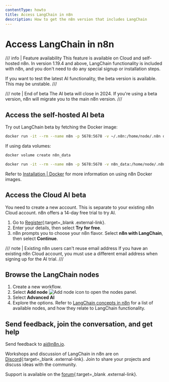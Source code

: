 ```yaml
---
contentType: howto
title: Access LangChain in n8n
description: How to get the n8n version that includes LangChain
---
```


# Access LangChain in n8n

/// info | Feature availability
This feature is available on Cloud and self-hosted n8n. In version 1.19.4 and above, LangChain functionality is included with n8n, and you don't need to do any special signup or installation steps.

If you want to test the latest AI functionality, the beta version is available. This may be unstable.
///

/// note | End of beta
The AI beta will close in 2024. If you're using a beta version, n8n will migrate you to the main n8n version.
///

## Access the self-hosted AI beta

Try out LangChain beta by fetching the Docker image:

```sh
docker run -it --rm --name n8n -p 5678:5678 -v ~/.n8n:/home/node/.n8n docker.n8n.io/n8nio/n8n:ai-beta
```

If using data volumes:

```sh
docker volume create n8n_data

docker run -it --rm --name n8n -p 5678:5678 -v n8n_data:/home/node/.n8n docker.n8n.io/n8nio/n8n:ai-beta
```

Refer to [Installation | Docker](/hosting/installation/docker/) for more information on using n8n Docker images.

## Access the Cloud AI beta

You need to create a new account. This is separate to your existing n8n Cloud account. n8n offers a 14-day free trial to try AI.

1. Go to [Register](https://app.n8n.cloud/try-ai){:target=_blank .external-link}.
2. Enter your details, then select **Try for free**.
3. n8n prompts you to choose your n8n flavor. Select **n8n with LangChain**, then select **Continue**.

/// note | Existing n8n users can't reuse email address
If you have an existing n8n Cloud account, you must use a different email address when signing up for the AI trial.
///

## Browse the LangChain nodes

1. Create a new workflow.
1. Select **Add node** <span class="inline-image">![Add node icon](/_images/common-icons/nodes-panel.png)</span> to open the nodes panel. 
1. Select **Advanced AI**
1. Explore the options. Refer to [LangChain concepts in n8n](/langchain/langchain-n8n/) for a list of available nodes, and how they relate to LangChain functionality.

## Send feedback, join the conversation, and get help

Send feedback to ai@n8n.io.

Workshops and discussion of LangChain in n8n are on [Discord](https://discord.gg/bAt54txhHg){:target=_blank .external-link}. Join to share your projects and discuss ideas with the community.

Support is available on the [forum](https://community.n8n.io/){:target=_blank .external-link}.

